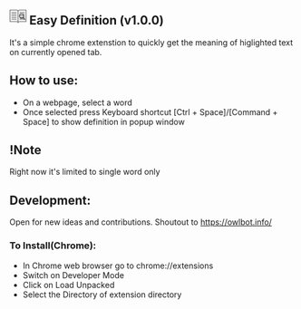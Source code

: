 ## <img src="finder_128.png" width="30"/> Easy Definition (v1.0.0)
 It's a simple chrome extenstion to quickly get the meaning of higlighted text on currently opened tab.
 
## How to use:
 - On a webpage, select a word
 - Once selected press Keyboard shortcut [Ctrl + Space]/[Command + Space] to show definition in popup window

## !Note
 Right now it's limited to single word only

## Development:
 Open for new ideas and contributions.
 Shoutout to https://owlbot.info/

### To Install(Chrome):
 - In Chrome web browser go to chrome://extensions
 - Switch on Developer Mode
 - Click on Load Unpacked
 - Select the Directory of extension directory